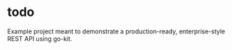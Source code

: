 # todo
Example project meant to demonstrate a production-ready, enterprise-style REST API using go-kit. 
